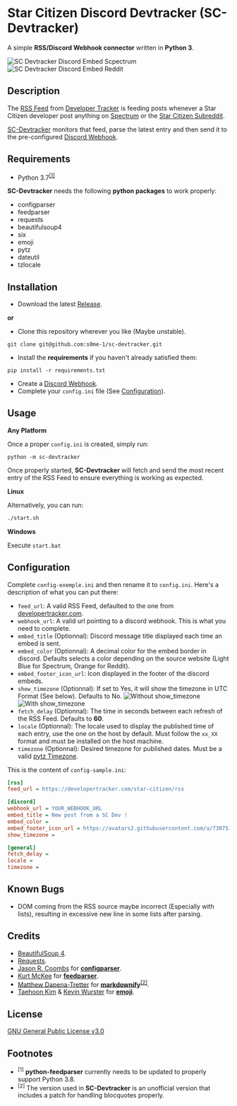 # Star Citizen Discord Devtracker (SC-Devtracker)

A simple **RSS/Discord Webhook connector** written in **Python 3**.

![SC Devtracker Discord Embed Scpectrum](https://i.imgur.com/z7X9vpR.png)
![SC Devtracker Discord Embed Reddit](https://i.imgur.com/vVeauBE.png)

## Description

The [RSS Feed](https://developertracker.com/star-citizen/rss) from [Developer Tracker](https://developertracker.com) is feeding posts whenever a Star Citizen developer post anything on [Spectrum](https://robertsspaceindustries.com/spectrum/community/SC) or the [Star Citizen Subreddit](https://www.reddit.com/r/starcitizen/).

[SC-Devtracker](https://github.com/arbaes/sc-devtracker) monitors that feed, parse the latest entry and then send it to the pre-configured [Discord Webhook](https://support.discord.com/hc/en-us/articles/228383668-Intro-to-Webhooks).

## Requirements

* Python 3.7<sup>[[1]](#footnotes)</sup>

**SC-Devtracker** needs the following **python packages** to work properly:

* configparser
* feedparser
* requests
* beautifulsoup4
* six
* emoji
* pytz
* dateutil
* tzlocale

## Installation

* Download the latest [Release](https://github.com/s0me-1/sc-devtracker/releases/).

**or**

* Clone this repository wherever you like (Maybe unstable).
  
```shell
git clone git@github.com:s0me-1/sc-devtracker.git
```

* Install the **requirements** if you haven't already satisfied them:

```shell
pip install -r requirements.txt
```

* Create a [Discord Webhook](https://support.discord.com/hc/en-us/articles/228383668-Intro-to-Webhooks&amp?page=3).
* Complete your `config.ini` file (See [Configuration](#configuration)).

## Usage

**Any Platform**

Once a proper `config.ini` is created, simply run:

```shell
python -m sc-devtracker
```

Once properly started, **SC-Devtracker** will fetch and send the most recent entry of the RSS Feed to ensure everything is working as expected.

**Linux**

Alternatively, you can run:

```bash
./start.sh
```

**Windows**

Execute `start.bat`

## Configuration

Complete `config-exemple.ini` and then rename it to `config.ini`.
Here's a description of what you can put there:

* `feed_url`: A valid RSS Feed, defaulted to the one from [developertracker.com](https://developertracker.com/star-citizen/rss).
* `webhook_url`: A valid url pointing to a discord webhook. This is what you need to complete.
* `embed_title` (Optionnal): Discord message title displayed each time an embed is sent.
* `embed_color` (Optionnal): A decimal color for the embed border in discord. Defaults selects a color depending on the source website (Light Blue for Spectrum, Orange for Reddit).
* `embed_footer_icon_url`: Icon displayed in the footer of the discord embeds.
* `show_timezone` (Optionnal): If set to Yes, it will show the timezone in UTC Format (See below). Defaults to No.
  ![Without show_timezone](https://i.imgur.com/kC8IOs0.png) ![With show_timezone](https://i.imgur.com/FbRj0CD.png)
* `fetch_delay` (Optionnal): The time in seconds between each refresh of the RSS Feed. Defaults to **60**.
* `locale` (Optionnal): The locale used to display the published time of each entry, use the one on the host by default. Must follow the `xx_XX` format and must be installed on the host machine.
* `timezone` (Optionnal): Desired timezone for published dates. Must be a valid [pytz Timezone](https://gist.github.com/heyalexej/8bf688fd67d7199be4a1682b3eec7568).

This is the content of `config-sample.ini`:

```ini
[rss]
feed_url = https://developertracker.com/star-citizen/rss

[discord]
webhook_url = YOUR_WEBHOOK_URL
embed_title = New post from a SC Dev !
embed_color =
embed_footer_icon_url = https://avatars2.githubusercontent.com/u/7307512
show_timezone =

[general]
fetch_delay =
locale =
timezone =
```

## Known Bugs

* DOM coming from the RSS source maybe incorrect (Especially with lists), resulting in excessive new line in some lists after parsing.

## Credits

* [BeautifulSoup 4](https://www.crummy.com/software/BeautifulSoup/).
* [Requests](https://requests.readthedocs.io/en/master/).
* [Jason R. Coombs](https://github.com/jaraco/) for **[configparser](https://github.com/jaraco/configparser/)**.
* [Kurt McKee](https://github.com/kurtmckee) for **[feedparser](https://github.com/kurtmckee/feedparser)**.
* [Matthew Dapena-Tretter](https://github.com/matthewwithanm/) for **[markdownify](https://github.com/matthewwithanm/python-markdownify)**<sup>[[2]](#footnotes)</sup>.
* [Taehoon Kim](https://github.com/carpedm20) & [Kevin Wurster](https://github.com/geowurster) for **[emoji](https://github.com/carpedm20/emoji)**.

## License

[GNU General Public License v3.0](https://www.gnu.org/licenses/gpl-3.0.en.html)

## Footnotes

* <sup>[1]</sup> **python-feedparser** currently needs to be updated to properly support Python 3.8.
* <sup>[2]</sup> The version used in **SC-Devtracker** is an unofficial version that includes a patch for handling blocquotes properly.

